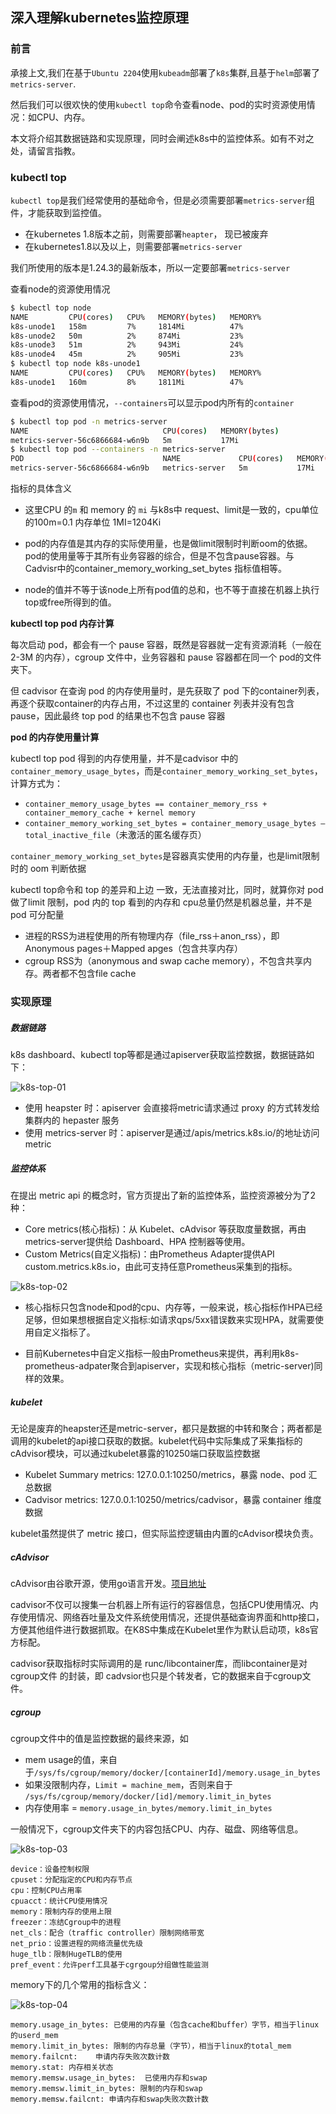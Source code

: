 ## 深入理解kubernetes监控原理

### 前言

承接上文,我们在基于`Ubuntu 2204`使用`kubeadm`部署了`k8s`集群,且基于`helm`部署了`metrics-server`.

然后我们可以很欢快的使用`kubectl top`命令查看node、pod的实时资源使用情况：如CPU、内存。

本文将介绍其数据链路和实现原理，同时会阐述k8s中的监控体系。如有不对之处，请留言指教。



### kubectl top 

`kubectl top`是我们经常使用的基础命令，但是必须需要部署`metrics-server`组件，才能获取到监控值。

- 在kubernetes 1.8版本之前，则需要部署`heapter`， 现已被废弃
- 在kubernetes1.8以及以上，则需要部署`metrics-server`

我们所使用的版本是1.24.3的最新版本，所以一定要部署`metrics-server`

查看node的资源使用情况

```bash
$ kubectl top node
NAME         CPU(cores)   CPU%   MEMORY(bytes)   MEMORY%
k8s-unode1   158m         7%     1814Mi          47%
k8s-unode2   50m          2%     874Mi           23%
k8s-unode3   51m          2%     943Mi           24%
k8s-unode4   45m          2%     905Mi           23%
$ kubectl top node k8s-unode1
NAME         CPU(cores)   CPU%   MEMORY(bytes)   MEMORY%
k8s-unode1   160m         8%     1811Mi          47%
```

查看pod的资源使用情况，`--containers`可以显示pod内所有的`container`

```bash
$ kubectl top pod -n metrics-server
NAME                              CPU(cores)   MEMORY(bytes)
metrics-server-56c6866684-w6n9b   5m           17Mi
$ kubectl top pod --containers -n metrics-server
POD                               NAME             CPU(cores)   MEMORY(bytes)
metrics-server-56c6866684-w6n9b   metrics-server   5m           17Mi
```

指标的具体含义

- 这里CPU 的`m`  和 memory 的 `mi` 与k8s中 request、limit是一致的，cpu单位的100m=0.1 内存单位 1MI=1204Ki
- pod的内存值是其内存的实际使用量，也是做limit限制时判断oom的依据。pod的使用量等于其所有业务容器的综合，但是不包含pause容器。与Cadvisr中的container_memory_working_set_bytes 指标值相等。

- node的值并不等于该node上所有pod值的总和，也不等于直接在机器上执行top或free所得到的值。



**kubectl top pod 内存计算**

每次启动 pod，都会有一个 pause 容器，既然是容器就一定有资源消耗（一般在 2-3M 的内存），cgroup 文件中，业务容器和 pause 容器都在同一个 pod的文件夹下。

但 cadvisor 在查询 pod 的内存使用量时，是先获取了 pod 下的container列表，再逐个获取container的内存占用，不过这里的 container 列表并没有包含 pause，因此最终 top pod 的结果也不包含 pause 容器

**pod 的内存使用量计算**

kubectl top pod 得到的内存使用量，并不是cadvisor 中的`container_memory_usage_bytes`，而是`container_memory_working_set_bytes`，计算方式为：

- `container_memory_usage_bytes == container_memory_rss + container_memory_cache + kernel memory`
- `container_memory_working_set_bytes = container_memory_usage_bytes – total_inactive_file`（未激活的匿名缓存页）

`container_memory_working_set_bytes`是容器真实使用的内存量，也是limit限制时的 oom 判断依据

kubectl top命令和 top 的差异和上边 一致，无法直接对比，同时，就算你对 pod 做了limit 限制，pod 内的 top 看到的内存和 cpu总量仍然是机器总量，并不是pod 可分配量

- 进程的RSS为进程使用的所有物理内存（file_rss＋anon_rss），即Anonymous pages＋Mapped apges（包含共享内存）
- cgroup RSS为（anonymous and swap cache memory），不包含共享内存。两者都不包含file cache

### 实现原理

##### 数据链路

k8s dashboard、kubectl top等都是通过apiserver获取监控数据，数据链路如下：

![k8s-top-01](images/k8s-top-01.png)



- 使用 heapster 时：apiserver 会直接将metric请求通过 proxy 的方式转发给集群内的 hepaster 服务
- 使用 metrics-server 时：apiserver是通过/apis/metrics.k8s.io/的地址访问metric



##### 监控体系

在提出 metric api 的概念时，官方页提出了新的监控体系，监控资源被分为了2种：

- Core metrics(核心指标)：从 Kubelet、cAdvisor 等获取度量数据，再由metrics-server提供给 Dashboard、HPA 控制器等使用。
- Custom Metrics(自定义指标)：由Prometheus Adapter提供API custom.metrics.k8s.io，由此可支持任意Prometheus采集到的指标。

![k8s-top-02](images/k8s-top-02.png)

- 核心指标只包含node和pod的cpu、内存等，一般来说，核心指标作HPA已经足够，但如果想根据自定义指标:如请求qps/5xx错误数来实现HPA，就需要使用自定义指标了。

- 目前Kubernetes中自定义指标一般由Prometheus来提供，再利用k8s-prometheus-adpater聚合到apiserver，实现和核心指标（metric-server)同样的效果。



##### kubelet

无论是废弃的heapster还是metric-server，都只是数据的中转和聚合；两者都是调用的kubelet的api接口获取的数据。kubelet代码中实际集成了采集指标的cAdvisor模块，可以通过kubelet暴露的10250端口获取监控数据

- Kubelet Summary metrics: 127.0.0.1:10250/metrics，暴露 node、pod 汇总数据
- Cadvisor metrics: 127.0.0.1:10250/metrics/cadvisor，暴露 container 维度数据

kubelet虽然提供了 metric 接口，但实际监控逻辑由内置的cAdvisor模块负责。

##### cAdvisor

cAdvisor由谷歌开源，使用go语言开发。[项目地址](https://github.com/google/cadvisor)

cadvisor不仅可以搜集一台机器上所有运行的容器信息，包括CPU使用情况、内存使用情况、网络吞吐量及文件系统使用情况，还提供基础查询界面和http接口，方便其他组件进行数据抓取。在K8S中集成在Kubelet里作为默认启动项，k8s官方标配。

cadvisor获取指标时实际调用的是 runc/libcontainer库，而libcontainer是对 cgroup文件 的封装，即 cadvsior也只是个转发者，它的数据来自于cgroup文件。

##### cgroup

cgroup文件中的值是监控数据的最终来源，如

- mem usage的值，来自于`/sys/fs/cgroup/memory/docker/[containerId]/memory.usage_in_bytes`
- 如果没限制内存，`Limit = machine_mem`，否则来自于
  `/sys/fs/cgroup/memory/docker/[id]/memory.limit_in_bytes`
- 内存使用率 = `memory.usage_in_bytes/memory.limit_in_bytes`

一般情况下，cgroup文件夹下的内容包括CPU、内存、磁盘、网络等信息。

![k8s-top-03](images/k8s-top-03.png)

```
device：设备控制权限
cpuset：分配指定的CPU和内存节点
cpu：控制CPU占用率
cpuacct：统计CPU使用情况
memory：限制内存的使用上限
freezer：冻结Cgroup中的进程
net_cls：配合（traffic controller）限制网络带宽
net_prio：设置进程的网络流量优先级
huge_tlb：限制HugeTLB的使用
pref_event：允许perf工具基于cgrgoup分组做性能监测
```

memory下的几个常用的指标含义：

![k8s-top-04](images/k8s-top-04.png)

```
memory.usage_in_bytes: 已使用的内存量（包含cache和buffer）字节，相当于linux的userd_mem
memory.limit_in_bytes: 限制的内存总量（字节），相当于linux的total_mem
memory.failcnt:    申请内存失败次数计数
memory.stat: 内存相关状态
memory.memsw.usage_in_bytes:  已使用内存和swap
memory.memsw.limit_in_bytes: 限制的内存和swap
memory.memsw.failcnt: 申请内存和swap失败次数计数
```

